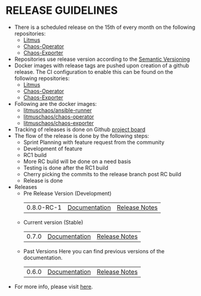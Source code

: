 # RELEASE GUIDELINES
-   There is a scheduled release on the 15th of every month on the following repositories:
    -   [Litmus](https://github.com/litmuschaos/litmus)
    -   [Chaos-Operator](https://github.com/litmuschaos/chaos-operator)
    -   [Chaos-Exporter](https://github.com/litmuschaos/chaos-exporter)
-   Repositories use release version according to the [Semantic Versioning](https://semver.org/)
-   Docker images with release tags are pushed upon creation of a github release. The CI configuration to enable this can be found on the following repositories:
    -   [Litmus](https://github.com/litmuschaos/litmus/blob/master/.travis.yml)
    -   [Chaos-Operator](https://github.com/litmuschaos/chaos-operator/blob/master/.circleci/config.yml)
    -   [Chaos-Exporter](https://github.com/litmuschaos/chaos-exporter/blob/master/.travis.yml)
-   Following are the docker images:
    -   [litmuschaos/ansible-runner](https://cloud.docker.com/u/litmuschaos/repository/docker/litmuschaos/ansible-runner)
    -   [litmuschaos/chaos-operator](https://cloud.docker.com/u/litmuschaos/repository/docker/litmuschaos/chaos-operator)
    -   [litmuschaos/chaos-exporter](https://cloud.docker.com/u/litmuschaos/repository/docker/litmuschaos/chaos-exporter)
-   Tracking of releases is done on Github [project board](https://github.com/litmuschaos/litmus/projects)
-   The flow of the release is done by the following steps:
    -   Sprint Planning with feature request from the community
    -   Development of feature
    -   RC1 build
    -   More RC build will be done on a need basis
    -   Testing is done after the RC1 build
    -   Cherry picking the commits to the release branch post RC build
    -   Release is done
-   Releases
    -   Pre Release Version (Development)
         <table>
          <tr>
            <td>0.8.0-RC-1</td>
            <td><a href="https://docs.litmuschaos.io/docs/getstarted">Documentation</a></td>
            <td><a href="https://github.com/litmuschaos/litmus/releases/tag/0.8.0-RC1">Release Notes</a></td>
          </tr>
        </table>
    -   Current version (Stable)
        <table>
          <tr>
            <td>0.7.0</td>
            <td><a href="https://docs.litmuschaos.io/docs/getstarted">Documentation</a></td>
            <td><a href="https://github.com/litmuschaos/litmus/releases/tag/0.7.0">Release Notes</a></td>
          </tr>
        </table>
    -   Past Versions
        Here you can find previous versions of the documentation.
        <table>
          <tr>
            <td>0.6.0</td>
            <td><a href="https://docs.litmuschaos.io/docs/0.6.0/overview">Documentation</a></td>
            <td><a href="https://github.com/litmuschaos/litmus/releases/tag/0.6.0">Release Notes</a></td>
          </tr>
        </table>
 -   For more info, please visit [here](https://docs.litmuschaos.io/versions/).
